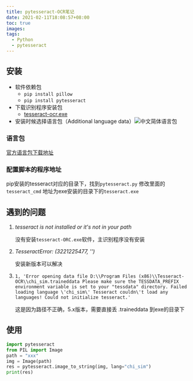 ```yaml
---
title: pytesseract-OCR笔记
date: 2021-02-11T18:08:57+08:00
toc: true
images:
tags:
  - Python
  - pytesseract
---
```


## 安装

- 软件依赖包
  - `pip install pillow`
  - `pip install pytesseract`
- 下载识别程序安装包
  - [tesseract-ocr.exe](https://digi.bib.uni-mannheim.de/tesseract/)
- 安装时候选择语言包（Additional language data）![中文简体语言包](https://storage.deabal.cn/md/2019052909324790.png)

### 语言包

[官方语言包下载地址](https://tesseract-ocr.github.io/tessdoc/Data-Files)



### 配置脚本的程序地址

pip安装的tesseract对应的目录下，找到`pytesseract.py` 修改里面的`tesseract_cmd` 地址为exe安装的目录下的`tesseract.exe`



## 遇到的问题

1. *tesseract is not installed or it's not in your path*

   没有安装`tesseract-ORC.exe`软件，主识别程序没有安装

2. *TesseractError: (3221225477, '')*

   安装新版本可以解决
   
3. `1, 'Error opening data file D:\\Program Files (x86)\\Tesseract-OCR\\chi_sim.traineddata Please make sure the TESSDATA_PREFIX environment variable is set to your "tessdata" directory. Failed loading language \'chi_sim\' Tesseract couldn\'t load any languages! Could not initialize tesseract.'`

   这是因为路径不正确，5.x版本，需要直接丢 .traineddata 到exe的目录下



## 使用

```python
import pytesseract
from PIL import Image
path = "xxx"
img = Image(path)
res = pytesseract.image_to_string(img, lang="chi_sim")
print(res)

```

